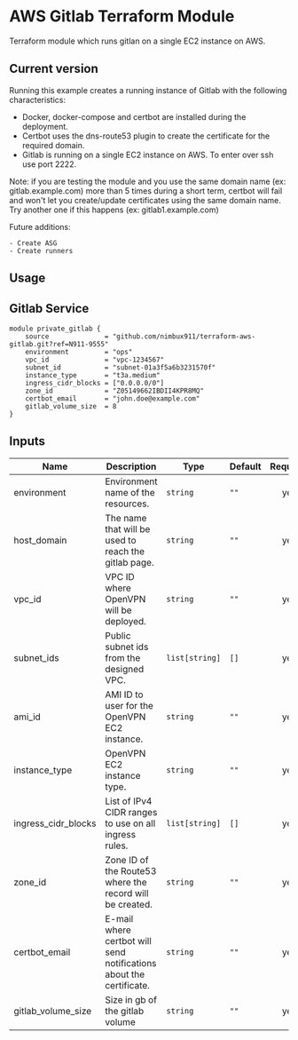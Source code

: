 # AWS Gitlab Terraform Module

Terraform module which runs gitlan on a single EC2 instance on AWS.

## Current version

Running this example creates a running instance of Gitlab with the following characteristics:
   
   - Docker, docker-compose and certbot are installed during the deployment.
   - Certbot uses the dns-route53 plugin to create the certificate for the required domain. 
   - Gitlab is running on a single EC2 instance on AWS. To enter over ssh use port 2222.
   
   Note: if you are testing the module and you use the same domain name (ex: gitlab.example.com) more than 5 times during a short term, certbot will fail and won't let you create/update certificates using the same domain name. Try another one if this happens (ex: gitlab1.example.com)
   
Future additions:

    - Create ASG
    - Create runners
    
## Usage

## Gitlab Service

```hcl
module private_gitlab {
    source              = "github.com/nimbux911/terraform-aws-gitlab.git?ref=N911-9555"
    environment         = "ops"
    vpc_id              = "vpc-1234567"
    subnet_id           = "subnet-01a3f5a6b3231570f"
    instance_type       = "t3a.medium"
    ingress_cidr_blocks = ["0.0.0.0/0"]
    zone_id             = "Z05149662IBDII4KPR8MQ"
    certbot_email       = "john.doe@example.com"
    gitlab_volume_size  = 8
}
```

## Inputs

| Name | Description | Type | Default | Required |
|------|-------------|------|---------|:--------:|
| environment | Environment name of the resources. | `string` | `""` | yes |
| host\_domain | The name that will be used to reach the gitlab page. | `string` | `""` | yes |
| vpc\_id | VPC ID where OpenVPN will be deployed. | `string` | `""` | yes |
| subnet\_ids | Public subnet ids from the designed VPC. | `list[string]` | `[]` | yes |
| ami\_id | AMI ID to user for the OpenVPN EC2 instance. | `string` | `""` | yes |
| instance\_type | OpenVPN EC2 instance type. | `string` | `""` | yes |
| ingress\_cidr\_blocks | List of IPv4 CIDR ranges to use on all ingress rules. | `list[string]` | `[]` | yes |
| zone\_id | Zone ID of the Route53 where the record will be created. | `string` | `""` | yes |
| certbot\_email | E-mail where certbot will send notifications about the certificate. | `string` | `""` | yes |
| gitlab_volume_size | Size in gb of the gitlab volume | `string` | `""` | yes |
